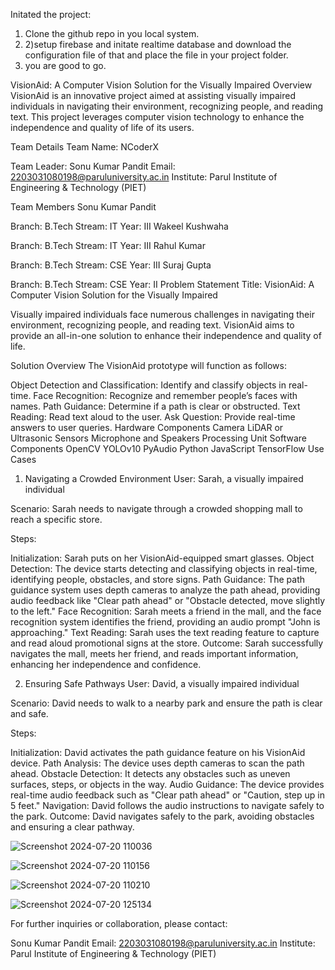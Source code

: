 Initated the project:
1) Clone the github repo in you local system.
2) 2)setup firebase and initate realtime database and download the configuration file of that and place the file in your project folder.
3) you are good to go.



VisionAid: A Computer Vision Solution for the Visually Impaired
Overview
VisionAid is an innovative project aimed at assisting visually impaired individuals in navigating their environment, recognizing people, and reading text. This project leverages computer vision technology to enhance the independence and quality of life of its users.

Team Details
Team Name: NCoderX

Team Leader: Sonu Kumar Pandit
Email: 2203031080198@paruluniversity.ac.in
Institute: Parul Institute of Engineering & Technology (PIET)

Team Members
Sonu Kumar Pandit

Branch: B.Tech
Stream: IT
Year: III
Wakeel Kushwaha

Branch: B.Tech
Stream: IT
Year: III
Rahul Kumar

Branch: B.Tech
Stream: CSE
Year: III
Suraj Gupta

Branch: B.Tech
Stream: CSE
Year: II
Problem Statement
Title: VisionAid: A Computer Vision Solution for the Visually Impaired

Visually impaired individuals face numerous challenges in navigating their environment, recognizing people, and reading text. VisionAid aims to provide an all-in-one solution to enhance their independence and quality of life.

Solution Overview
The VisionAid prototype will function as follows:

Object Detection and Classification: Identify and classify objects in real-time.
Face Recognition: Recognize and remember people’s faces with names.
Path Guidance: Determine if a path is clear or obstructed.
Text Reading: Read text aloud to the user.
Ask Question: Provide real-time answers to user queries.
Hardware Components
Camera
LiDAR or Ultrasonic Sensors
Microphone and Speakers
Processing Unit
Software Components
OpenCV
YOLOv10
PyAudio
Python
JavaScript
TensorFlow
Use Cases
1. Navigating a Crowded Environment
User: Sarah, a visually impaired individual

Scenario: Sarah needs to navigate through a crowded shopping mall to reach a specific store.

Steps:

Initialization: Sarah puts on her VisionAid-equipped smart glasses.
Object Detection: The device starts detecting and classifying objects in real-time, identifying people, obstacles, and store signs.
Path Guidance: The path guidance system uses depth cameras to analyze the path ahead, providing audio feedback like "Clear path ahead" or "Obstacle detected, move slightly to the left."
Face Recognition: Sarah meets a friend in the mall, and the face recognition system identifies the friend, providing an audio prompt "John is approaching."
Text Reading: Sarah uses the text reading feature to capture and read aloud promotional signs at the store.
Outcome: Sarah successfully navigates the mall, meets her friend, and reads important information, enhancing her independence and confidence.

2. Ensuring Safe Pathways
User: David, a visually impaired individual

Scenario: David needs to walk to a nearby park and ensure the path is clear and safe.

Steps:

Initialization: David activates the path guidance feature on his VisionAid device.
Path Analysis: The device uses depth cameras to scan the path ahead.
Obstacle Detection: It detects any obstacles such as uneven surfaces, steps, or objects in the way.
Audio Guidance: The device provides real-time audio feedback such as "Clear path ahead" or "Caution, step up in 5 feet."
Navigation: David follows the audio instructions to navigate safely to the park.
Outcome: David navigates safely to the park, avoiding obstacles and ensuring a clear pathway.

![Screenshot 2024-07-20 110036](https://github.com/user-attachments/assets/dbaf41c2-894a-402b-8d82-9c397258376c)

![Screenshot 2024-07-20 110156](https://github.com/user-attachments/assets/3990bc8d-7e4d-4952-8a5f-acdcaf3f6b3a)

![Screenshot 2024-07-20 110210](https://github.com/user-attachments/assets/8c802887-c1e2-4826-93cb-a2e7984d2e13)

![Screenshot 2024-07-20 125134](https://github.com/user-attachments/assets/1d2a72a8-7707-40c0-b913-63a88291053a)

For further inquiries or collaboration, please contact:

Sonu Kumar Pandit
Email: 2203031080198@paruluniversity.ac.in
Institute: Parul Institute of Engineering & Technology (PIET)

